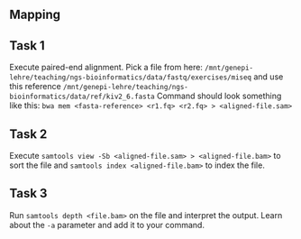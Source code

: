 ## Mapping


## Task 1
Execute paired-end alignment. Pick a file from here: `/mnt/genepi-lehre/teaching/ngs-bioinformatics/data/fastq/exercises/miseq` and use this reference `/mnt/genepi-lehre/teaching/ngs-bioinformatics/data/ref/kiv2_6.fasta`
Command should look something like this:
`bwa mem <fasta-reference> <r1.fq> <r2.fq> > <aligned-file.sam>`

## Task 2 
Execute `samtools view -Sb <aligned-file.sam> > <aligned-file.bam>` to sort the file
 and `samtools index <aligned-file.bam>` to index the file.
 
## Task 3 
Run `samtools depth <file.bam>` on the file and interpret the output. Learn about the `-a` parameter and add it to your command. 

